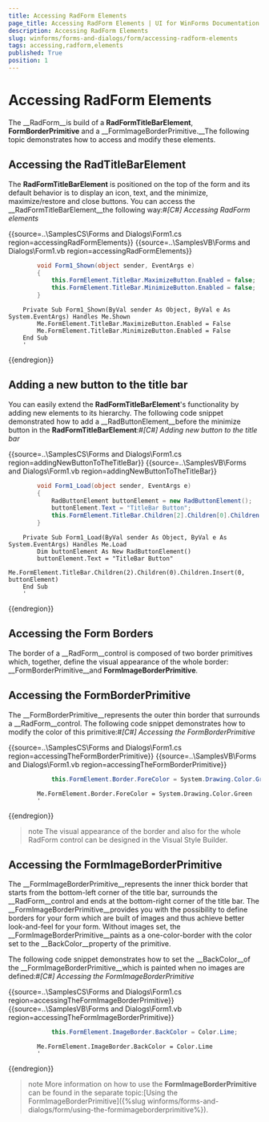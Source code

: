 ```yaml
---
title: Accessing RadForm Elements
page_title: Accessing RadForm Elements | UI for WinForms Documentation
description: Accessing RadForm Elements
slug: winforms/forms-and-dialogs/form/accessing-radform-elements
tags: accessing,radform,elements
published: True
position: 1
---
```


# Accessing RadForm Elements



The __RadForm__is build of a __RadFormTitleBarElement__, __FormBorderPrimitive__ and a __FormImageBorderPrimitive.__The following topic demonstrates how to access and modify these elements.

## Accessing the RadTitleBarElement

The __RadFormTitleBarElement__ is positioned on the top of the form and its default behavior is to display an icon, text, and the minimize, maximize/restore and close buttons. You can access the __RadFormTitleBarElement__the following way:#_[C#] Accessing RadForm elements_

	



{{source=..\SamplesCS\Forms and Dialogs\Form1.cs region=accessingRadFormElements}} 
{{source=..\SamplesVB\Forms and Dialogs\Form1.vb region=accessingRadFormElements}} 

````C#
        void Form1_Shown(object sender, EventArgs e)
        {
            this.FormElement.TitleBar.MaximizeButton.Enabled = false;
            this.FormElement.TitleBar.MinimizeButton.Enabled = false;
        }
````
````VB.NET
    Private Sub Form1_Shown(ByVal sender As Object, ByVal e As System.EventArgs) Handles Me.Shown
        Me.FormElement.TitleBar.MaximizeButton.Enabled = False
        Me.FormElement.TitleBar.MinimizeButton.Enabled = False
    End Sub
    '
````

{{endregion}} 




## Adding a new button to the title bar

You can easily extend the __RadFormTitleBarElement__'s functionality by adding new elements to its hierarchy. The following code snippet demonstrated how to add a __RadButtonElement__before the minimize button in the __RadFormTitleBarElement__:#_[C#] Adding new button to the title bar_

	



{{source=..\SamplesCS\Forms and Dialogs\Form1.cs region=addingNewButtonToTheTitleBar}} 
{{source=..\SamplesVB\Forms and Dialogs\Form1.vb region=addingNewButtonToTheTitleBar}} 

````C#
        void Form1_Load(object sender, EventArgs e)
        {
            RadButtonElement buttonElement = new RadButtonElement();
            buttonElement.Text = "TitleBar Button";
            this.FormElement.TitleBar.Children[2].Children[0].Children.Insert(0, buttonElement);
        }
````
````VB.NET
    Private Sub Form1_Load(ByVal sender As Object, ByVal e As System.EventArgs) Handles Me.Load
        Dim buttonElement As New RadButtonElement()
        buttonElement.Text = "TitleBar Button"
        Me.FormElement.TitleBar.Children(2).Children(0).Children.Insert(0, buttonElement)
    End Sub
    '
````

{{endregion}} 




## Accessing the Form Borders

The border of a __RadForm__control is composed of two border primitives which, together, define the visual appearance of the whole border: __FormBorderPrimitive__and __FormImageBorderPrimitive__.

## Accessing the FormBorderPrimitive

The __FormBorderPrimitive__represents the outer thin border that surrounds a __RadForm__control. The following code snippet demonstrates how to modify the color of this primitive:#_[C#] Accessing the FormBorderPrimitive_

	



{{source=..\SamplesCS\Forms and Dialogs\Form1.cs region=accessingTheFormBorderPrimitive}} 
{{source=..\SamplesVB\Forms and Dialogs\Form1.vb region=accessingTheFormBorderPrimitive}} 

````C#
            this.FormElement.Border.ForeColor = System.Drawing.Color.Green;
````
````VB.NET
        Me.FormElement.Border.ForeColor = System.Drawing.Color.Green
        '
````

{{endregion}} 




>note The visual appearance of the border and also for the whole RadForm control can be designed in the Visual Style Builder.
>


## Accessing the FormImageBorderPrimitive

The __FormImageBorderPrimitive__represents the inner thick border that starts from the bottom-left corner of the title bar, surrounds the __RadForm__control and ends at the bottom-right corner of the title bar. The __FormImageBorderPrimitive__provides you with the possibility to define borders for your form which are built of images and thus achieve better look-and-feel for your form. Without images set, the __FormImageBorderPrimitive__paints as a one-color-border with the color set to the __BackColor__property of the primitive. 

The following code snippet demonstrates how to set the __BackColor__of the __FormImageBorderPrimitive__which is painted when no images are defined:#_[C#] Accessing the FormImageBorderPrimitive_

	



{{source=..\SamplesCS\Forms and Dialogs\Form1.cs region=accessingTheFormImageBorderPrimitive}} 
{{source=..\SamplesVB\Forms and Dialogs\Form1.vb region=accessingTheFormImageBorderPrimitive}} 

````C#
            this.FormElement.ImageBorder.BackColor = Color.Lime;
````
````VB.NET
        Me.FormElement.ImageBorder.BackColor = Color.Lime
        '
````

{{endregion}} 




>note More information on how to use the __FormImageBorderPrimitive__ can be found in the separate topic:[Using the FormImageBorderPrimitive]({%slug winforms/forms-and-dialogs/form/using-the-formimageborderprimitive%}).
>



